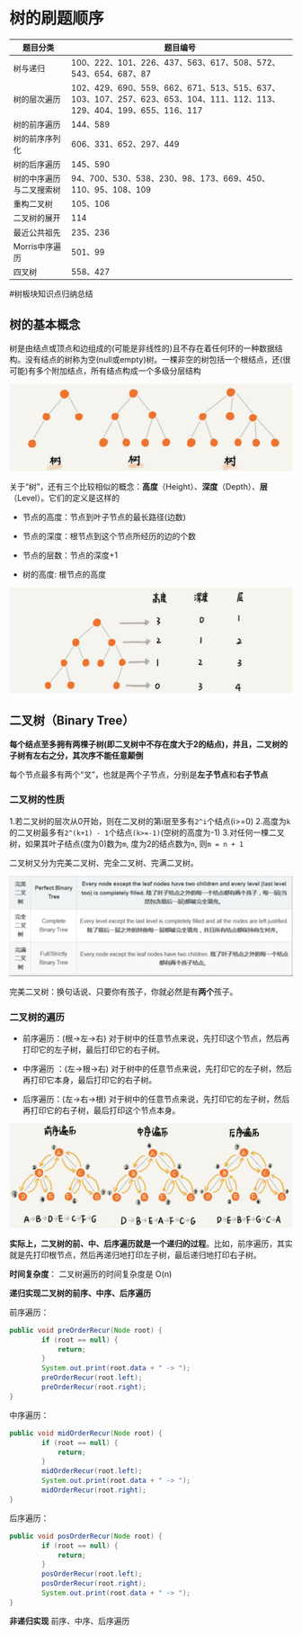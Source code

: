 # 树的刷题顺序

| 题目分类                 | 题目编号                                                     |
| ------------------------ | ------------------------------------------------------------ |
| 树与递归                 | 100、222、101、226、437、563、617、508、572、543、654、687、87 |
| 树的层次遍历             | 102、429、690、559、662、671、513、515、637、103、107、257、623、653、104、111、112、113、129、404、199、655、116、117 |
| 树的前序遍历             | 144、589                                                     |
| 树的前序序列化           | 606、331、652、297、449                                      |
| 树的后序遍历             | 145、590                                                     |
| 树的中序遍历与二叉搜索树 | 94、700、530、538、230、98、173、669、450、110、95、108、109 |
| 重构二叉树               | 105、106                                                     |
| 二叉树的展开             | 114                                                          |
| 最近公共祖先             | 235、236                                                     |
| Morris中序遍历           | 501、99                                                      |
| 四叉树                   | 558、427                                                     |

#树板块知识点归纳总结


## 树的基本概念

树是由结点或顶点和边组成的(可能是非线性的)且不存在着任何环的一种数据结构。没有结点的树称为空(null或empty)树。一棵非空的树包括一个根结点，还(很可能)有多个附加结点，所有结点构成一个多级分层结构

![](https://github.com/gaohueric/blogpicture/raw/master/%E6%88%AA%E5%B1%8F2021-05-02%2019.47.46.png)

关于“树”，还有三个比较相似的概念：**高度**（Height）、**深度**（Depth）、**层**（Level）。它们的定义是这样的

- 节点的高度：节点到叶子节点的最长路径(边数)

- 节点的深度：根节点到这个节点所经历的边的个数

- 节点的层数：节点的深度+1

- 树的高度: 根节点的高度

![](https://github.com/gaohueric/blogpicture/raw/master/%E6%88%AA%E5%B1%8F2021-05-02%2020.40.35.png)

## 二叉树（Binary Tree）

**每个结点至多拥有两棵子树(即二叉树中不存在度大于2的结点)，并且，二叉树的子树有左右之分，其次序不能任意颠倒**

每个节点最多有两个“叉”，也就是两个子节点，分别是**左子节点**和**右子节点**

### **二叉树的性质**

1.若二叉树的层次从0开始，则在二叉树的第i层至多有`2^i`个结点(i>=0)
 2.高度为`k`的二叉树最多有`2^(k+1) - 1`个结点`(k>=-1)`(空树的高度为-1)
 3.对任何一棵二叉树，如果其叶子结点(度为0)数为`m`, 度为2的结点数为`n`, 则`m = n + 1`

二叉树又分为完美二叉树、完全二叉树、完满二叉树。

![](https://github.com/gaohueric/blogpicture/raw/master/%E6%88%AA%E5%B1%8F2021-05-02%2020.54.26.png)

完美二叉树：换句话说、只要你有孩子，你就必然是有**两个**孩子。

### 二叉树的遍历

- 前序遍历：(根->左->右) 对于树中的任意节点来说，先打印这个节点，然后再打印它的左子树，最后打印它的右子树。

- 中序遍历 ：(左->根->右) 对于树中的任意节点来说，先打印它的左子树，然后再打印它本身，最后打印它的右子树。

- 后序遍历：(左->右->根) 对于树中的任意节点来说，先打印它的左子树，然后再打印它的右子树，最后打印这个节点本身。

![](https://raw.githubusercontent.com/gaohueric/blogpicture/master/%E6%88%AA%E5%B1%8F2021-05-02%2023.31.35.png)

**实际上，二叉树的前、中、后序遍历就是一个递归的过程**。比如，前序遍历，其实就是先打印根节点，然后再递归地打印左子树，最后递归地打印右子树。

**时间复杂度**： 二叉树遍历的时间复杂度是 O(n)

**递归实现二叉树的前序、中序、后序遍历**

前序遍历：

```java
public void preOrderRecur(Node root) {
		if (root == null) {
			return;
		}
		System.out.print(root.data + " -> ");
		preOrderRecur(root.left);
		preOrderRecur(root.right);
}
```

中序遍历：

```java
public void midOrderRecur(Node root) {
		if (root == null) {
			return;
		}
		midOrderRecur(root.left);
        System.out.print(root.data + " -> ");
		midOrderRecur(root.right);
}
```

后序遍历：

```java
public void posOrderRecur(Node root) {
		if (root == null) {
			return;
		}
		posOrderRecur(root.left);
		posOrderRecur(root.right);
        System.out.print(root.data + " -> ");
}
```

**非递归实现** 前序、中序、后序遍历












